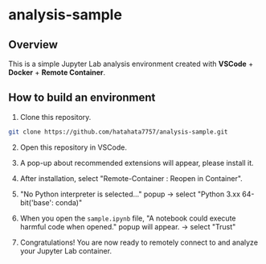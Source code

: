 # analysis-sample
## Overview
This is a simple Jupyter Lab analysis environment created with **VSCode** + **Docker** + **Remote Container**.

## How to build an environment
1. Clone this repository.
```bash
git clone https://github.com/hatahata7757/analysis-sample.git
```

2. Open this repository in VSCode.

3. A pop-up about recommended extensions will appear, please install it.

4. After installation, select "Remote-Container : Reopen in Container".

5. "No Python interpreter is selected..." popup → select "Python 3.xx 64-bit('base': conda)"

6. When you open the `sample.ipynb` file, "A notebook could execute harmful code when opened." popup will appear. → select "Trust"

7. Congratulations! You are now ready to remotely connect to and analyze your Jupyter Lab container.
